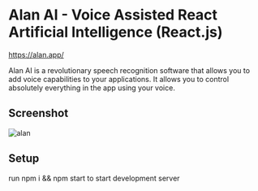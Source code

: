# Alan AI - Voice Assisted React Artificial Intelligence (React.js)

https://alan.app/

Alan AI is a revolutionary speech recognition software that allows you to add voice capabilities to your applications. It allows you to control absolutely everything in the app using your voice.

## Screenshot

![alan](https://user-images.githubusercontent.com/71074389/112533741-8decdf80-8daa-11eb-9270-cb5a3f136b9f.JPG)


## Setup

run npm i && npm start to start development server
